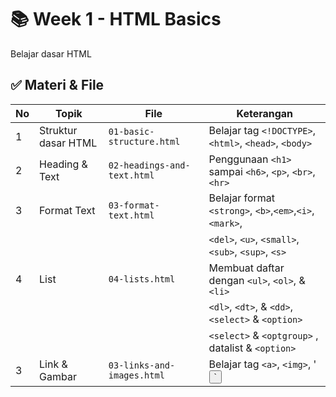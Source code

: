 # 📚 Week 1 - HTML Basics
Belajar dasar HTML

## ✅ Materi & File
| No |           Topik           |              File           |                     Keterangan                         |
|----|---------------------------|-----------------------------|--------------------------------------------------------|
| 1  | Struktur dasar HTML       | `01-basic-structure.html`   | Belajar tag `<!DOCTYPE>`, `<html>`, `<head>`, `<body>` |
| 2  | Heading & Text            | `02-headings-and-text.html` | Penggunaan `<h1>` sampai `<h6>`, `<p>`, `<br>`, `<hr>` |
| 3  | Format Text               | `03-format-text.html`       | Belajar format `<strong>`, `<b>`,`<em>`,`<i>`,`<mark>`,|
|    |                           |                             | `<del>`, `<u>`, `<small>`, `<sub>`, `<sup>`, `<s>`     |
| 4  | List                      | `04-lists.html`             | Membuat daftar dengan `<ul>`, `<ol>`, & `<li>`         |
|    |                           |                             | `<dl>`, `<dt>`, & `<dd>`, `<select>` & `<option>`      |
|    |                           |                             | `<select>` & `<optgroup>` , datalist & `<option>`      |
| 3  | Link & Gambar             | `03-links-and-images.html`  | Belajar tag `<a>`, `<img>`, '<button>`                 |
